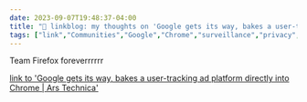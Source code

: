 ---date: 2023-09-07T19:48:37-04:00title: "🔗 linkblog: my thoughts on 'Google gets its way, bakes a user-tracking ad platform directly into Chrome | Ars Technica'"tags: ["link","Communities","Google","Chrome","surveillance","privacy","advertising"]---Team Firefox foreverrrrrr   [link to 'Google gets its way, bakes a user-tracking ad platform directly into Chrome | Ars Technica'](https://arstechnica.com/gadgets/2023/09/googles-widely-opposed-ad-platform-the-privacy-sandbox-launches-in-chrome/)